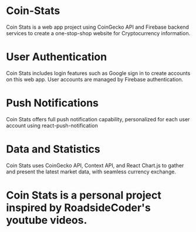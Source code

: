# Coin-Stats
Coin Stats is a web app project using CoinGecko API and Firebase backend services to create a one-stop-shop website for Cryptocurrency information. 

# User Authentication
Coin Stats includes login features such as Google sign in to create accounts on this web app. User accounts are managed by Firebase authentication.

# Push Notifications
Coin Stats offers full push notification capability, personalized for each user account using react-push-notification

# Data and Statistics
Coin Stats uses CoinGecko API, Context API, and React Chart.js to gather and present the latest market data, with seamless currency exchange.

# Coin Stats is a personal project inspired by RoadsideCoder's youtube videos.


